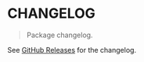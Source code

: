 # CHANGELOG

> Package changelog.

See [GitHub Releases](https://github.com/stdlib-js/random-base-uniform/releases) for the changelog.